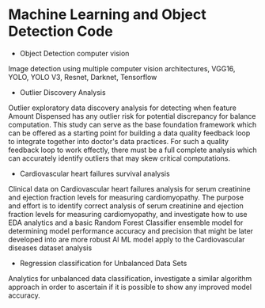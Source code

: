 # Machine Learning and Object Detection Code

* Object Detection computer vision

Image detection using multiple computer vision architectures, VGG16, YOLO, YOLO V3, Resnet, Darknet, Tensorflow
 
* Outlier Discovery Analysis 

Outlier exploratory data discovery analysis for detecting when feature Amount Dispensed has any outlier risk for potential discrepancy for balance computation. This study can serve as the base foundation framework which can be offered as a starting point for building a data quality feedback loop to integrate together into doctor's data practices. For such a quality feedback loop to work effectly, there must be a full complete analysis which can accurately identify outliers that may skew critical computations.

* Cardiovascular heart failures survival analysis

Clinical data on Cardiovascular heart failures analysis for serum creatinine and ejection fraction levels for measuring cardiomyopathy. The purpose and effort is to identify correct analysis of serum creatinine and ejection fraction levels for measuring cardiomyopathy, and investigate how to use EDA analytics and a basic Random Forest Classifier ensemble model for determining model performance accuracy and precision that might be later developed into are more robust AI ML model apply to the Cardiovascular diseases dataset analysis

* Regression classification for Unbalanced Data Sets

Analytics for unbalanced data classification, investigate a similar algorithm approach in order to ascertain if it is possible to show any improved model accuracy.

